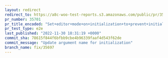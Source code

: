 ```yaml
---
layout: redirect
redirect_to: https://a8c-woo-test-reports.s3.amazonaws.com/public/pr/35701/e2e/index.html
pr_number: 35701
pr_title_encoded: "Set+editor+mode+on+initialization+to+prevent+initial+text+editor+focus"
pr_test_type: e2e
last_published: "2022-11-30 18:31:19 +0000"
commit_sha: 78615f844f6bfbb9cbe4b96339faaf4d543f62de
commit_message: "Update argument name for initialization"
branch_name: fix/35697
---
```

